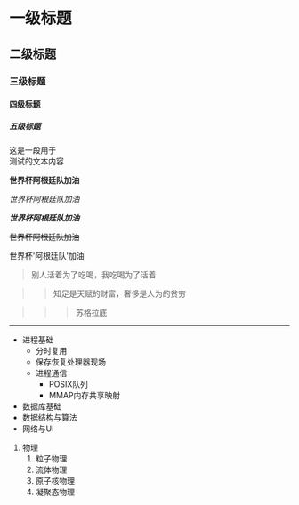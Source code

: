 # 一级标题
## 二级标题
### 三级标题
#### 四级标题
##### 五级标题

这是一段用于<br>测试的文本内容


**世界杯阿根廷队加油**

*世界杯阿根廷队加油*

***世界杯阿根廷队加油***

~~世界杯阿根廷队加油~~

世界杯'阿根廷队'加油

>别人活着为了吃喝，我吃喝为了活着

>>知足是天赋的财富，奢侈是人为的贫穷

>>>苏格拉底

*****

* 进程基础
  * 分时复用
  * 保存恢复处理器现场
  * 进程通信
    * POSIX队列
    * MMAP内存共享映射
* 数据库基础
* 数据结构与算法
* 网络与UI

1. 物理
   1. 粒子物理
   2. 流体物理
   3. 原子核物理
   4. 凝聚态物理
